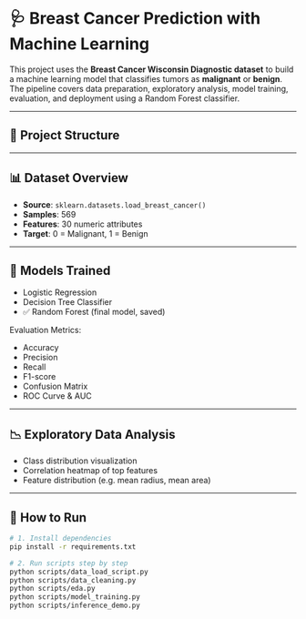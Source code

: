 # 🩺 Breast Cancer Prediction with Machine Learning

This project uses the **Breast Cancer Wisconsin Diagnostic dataset** to build a machine learning model that classifies tumors as **malignant** or **benign**. The pipeline covers data preparation, exploratory analysis, model training, evaluation, and deployment using a Random Forest classifier.

---

## 📁 Project Structure


---

## 📊 Dataset Overview

- **Source**: `sklearn.datasets.load_breast_cancer()`
- **Samples**: 569
- **Features**: 30 numeric attributes
- **Target**: 0 = Malignant, 1 = Benign

---

## 🧪 Models Trained

- Logistic Regression
- Decision Tree Classifier
- ✅ Random Forest (final model, saved)

Evaluation Metrics:
- Accuracy
- Precision
- Recall
- F1-score
- Confusion Matrix
- ROC Curve & AUC

---

## 📉 Exploratory Data Analysis

- Class distribution visualization
- Correlation heatmap of top features
- Feature distribution (e.g. mean radius, mean area)

---

## 🚀 How to Run

```bash
# 1. Install dependencies
pip install -r requirements.txt

# 2. Run scripts step by step
python scripts/data_load_script.py
python scripts/data_cleaning.py
python scripts/eda.py
python scripts/model_training.py
python scripts/inference_demo.py
